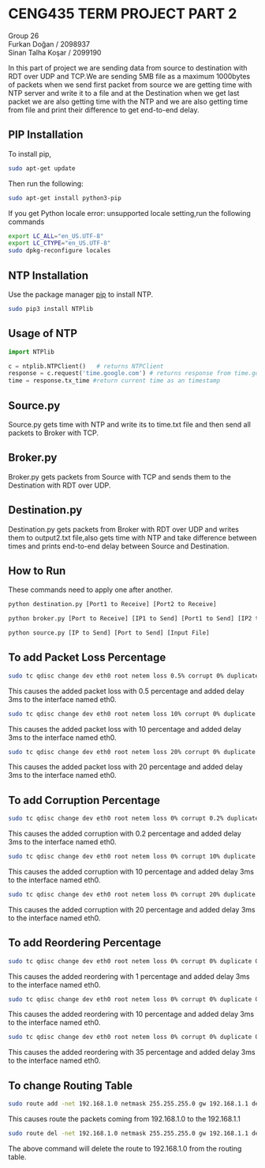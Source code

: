 # CENG435 TERM PROJECT PART 2

Group 26 <br />
Furkan Doğan / 2098937 <br />
Sinan Talha Koşar / 2099190 <br />

In this part of project we are sending data from source to destination with RDT over UDP and TCP.We are sending 5MB file as a maximum 1000bytes of packets when we send first packet from source we are getting time with NTP server and write it to a file and at the Destination when we get last packet we are also getting time with the NTP and we are also getting time from file and print their difference to get end-to-end delay.

## PIP Installation

To install pip,

```bash
sudo apt-get update
```
Then run the following:

```bash
sudo apt-get install python3-pip
```

If you get Python locale error: unsupported locale setting,run the following commands

```bash
export LC_ALL="en_US.UTF-8"
export LC_CTYPE="en_US.UTF-8"
sudo dpkg-reconfigure locales
```


## NTP Installation
Use the package manager [pip](https://pip.pypa.io/en/stable/) to install NTP.

```bash
sudo pip3 install NTPlib
```


## Usage of NTP

```python
import NTPlib

c = ntplib.NTPClient()   # returns NTPClient
response = c.request('time.google.com') # returns response from time.google.com
time = response.tx_time #return current time as an timestamp
```

## Source.py

Source.py gets time with NTP and write its to time.txt file and then send all packets to Broker with TCP.

## Broker.py

Broker.py gets packets from Source with TCP and sends them to the Destination with RDT over UDP.

## Destination.py

Destination.py gets packets from Broker with RDT over UDP and writes them to output2.txt file,also gets time with NTP and take difference between times and prints end-to-end delay between Source and Destination.

## How to Run

These commands need to apply one after another.

```bash
python destination.py [Port1 to Receive] [Port2 to Receive]

```

```bash
python broker.py [Port to Receive] [IP1 to Send] [Port1 to Send] [IP2 to Send] [Port2 to Send]

```

```bash
python source.py [IP to Send] [Port to Send] [Input File]

```

## To add Packet Loss Percentage

```bash
sudo tc qdisc change dev eth0 root netem loss 0.5% corrupt 0% duplicate 0% delay 3 ms reorder 0% 0%
```

This causes the added packet loss with 0.5 percentage and added delay 3ms to the interface named eth0.

```bash
sudo tc qdisc change dev eth0 root netem loss 10% corrupt 0% duplicate 0% delay 3 ms reorder 0% 0%
```

This causes the added packet loss with 10 percentage and added delay 3ms to the interface named eth0.

```bash
sudo tc qdisc change dev eth0 root netem loss 20% corrupt 0% duplicate 0% delay 3 ms reorder 0% 0%
```

This causes the added packet loss with 20 percentage and added delay 3ms to the interface named eth0.

## To add Corruption Percentage

```bash
sudo tc qdisc change dev eth0 root netem loss 0% corrupt 0.2% duplicate 0% delay 3 ms reorder 0% 0%
```

This causes the added corruption with 0.2 percentage and added delay 3ms to the interface named eth0.

```bash
sudo tc qdisc change dev eth0 root netem loss 0% corrupt 10% duplicate 0% delay 3 ms reorder 0% 0%
```

This causes the added corruption with 10 percentage and added delay 3ms to the interface named eth0.

```bash
sudo tc qdisc change dev eth0 root netem loss 0% corrupt 20% duplicate 0% delay 3 ms reorder 0% 0%
```

This causes the added corruption with 20 percentage and added delay 3ms to the interface named eth0.

## To add Reordering Percentage

```bash
sudo tc qdisc change dev eth0 root netem loss 0% corrupt 0% duplicate 0% delay 3 ms reorder 1% 50%
```

This causes the added reordering with 1 percentage and added delay 3ms to the interface named eth0.

```bash
sudo tc qdisc change dev eth0 root netem loss 0% corrupt 0% duplicate 0% delay 3 ms reorder 10% 50%
```

This causes the added reordering with 10 percentage and added delay 3ms to the interface named eth0.

```bash
sudo tc qdisc change dev eth0 root netem loss 0% corrupt 0% duplicate 0% delay 3 ms reorder 35% 50%
```

This causes the added reordering with 35 percentage and added delay 3ms to the interface named eth0.

## To change Routing Table

```bash
sudo route add -net 192.168.1.0 netmask 255.255.255.0 gw 192.168.1.1 dev eth0
```

This causes route the packets coming from 192.168.1.0 to the 192.168.1.1

```bash
sudo route del -net 192.168.1.0 netmask 255.255.255.0 gw 192.168.1.1 dev eth0
```

The above command will delete the route to 192.168.1.0 from the routing table.